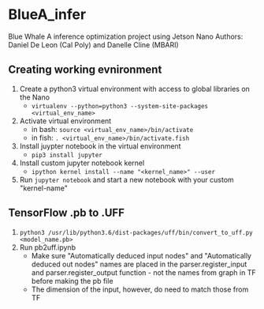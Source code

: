 # BlueA_infer
Blue Whale A inference optimization project using Jetson Nano
Authors: Daniel De Leon (Cal Poly) and Danelle Cline (MBARI)

## Creating working evnironment
1. Create a python3 virtual environment with access to global libraries on the Nano
    * `virtualenv --python=python3 --system-site-packages <virtual_env_name>`
2. Activate virtual environment
    * in bash: `source <virtual_env_name>/bin/activate`
    * in fish: `. <virtual_env_name>/bin/activate.fish`
3. Install juypter notebook in the virtual environment
    * `pip3 install jupyter`
4. Install custom jupyter notebook kernel
    * `ipython kernel install --name "<kernel_name>" --user`
5. Run `jupyter notebook` and start a new notebook with your custom "kernel-name"

## TensorFlow .pb to .UFF
1. `python3 /usr/lib/python3.6/dist-packages/uff/bin/convert_to_uff.py <model_name.pb>`
2. Run pb2uff.ipynb
    * Make sure "Automatically deduced input nodes" and "Automatically deduced out nodes" names are placed in the parser.register_input and parser.register_output function - not the names from graph in TF before making the pb file
    * The dimension of the input, however, do need to match those from TF
